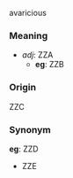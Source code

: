 avaricious
### Meaning
+ _adj_: ZZA
    + __eg__: ZZB

### Origin

ZZC

### Synonym

__eg__: ZZD

+ ZZE


